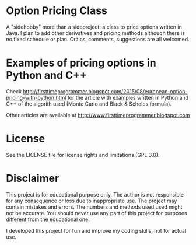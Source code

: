 # Option Pricing Class
A "sidehobby" more than a sideproject: a class to price options written in Java. 
I plan to add other derivatives and pricing methods although there is no fixed schedule or plan.
Critics, comments, suggestions are all welcomed.

# Examples of pricing options in Python and C++
Check http://firsttimeprogrammer.blogspot.com/2015/08/european-option-pricing-with-python.html for the article with examples written in Python and C++ of the algorith used (Monte Carlo and Black & Scholes formula).

Other articles are available at http://www.firsttimeprogrammer.blogspot.com

# License
See the LICENSE file for license rights and limitations (GPL 3.0).

# Disclaimer
This project is for educational purpose only. The author is not responsible for any consequence or loss due to inappropriate use. The project  may contain mistakes and errors. The numbers and methods used used might not be accurate. You should never use any part of this project for purposes different from the educational one. 

I developed this project for fun and improve my coding skills, not for actual use.
